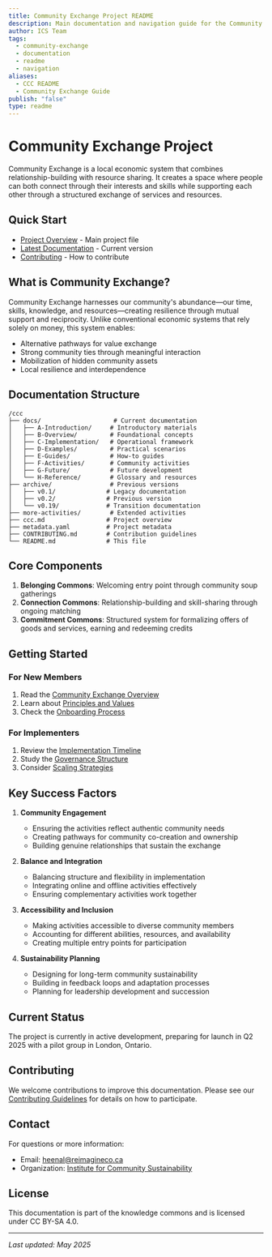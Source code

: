 ```yaml
---
title: Community Exchange Project README
description: Main documentation and navigation guide for the Community Exchange project
author: ICS Team
tags:
  - community-exchange
  - documentation
  - readme
  - navigation
aliases:
  - CCC README
  - Community Exchange Guide
publish: "false"
type: readme
---
```


# Community Exchange Project

Community Exchange is a local economic system that combines relationship-building with resource sharing. It creates a space where people can both connect through their interests and skills while supporting each other through a structured exchange of services and resources.

## Quick Start

- [Project Overview](ccc.md) - Main project file
- [Latest Documentation](docs/) - Current version
- [Contributing](CONTRIBUTING.md) - How to contribute

## What is Community Exchange?

Community Exchange harnesses our community's abundance—our time, skills, knowledge, and resources—creating resilience through mutual support and reciprocity. Unlike conventional economic systems that rely solely on money, this system enables:

- Alternative pathways for value exchange
- Strong community ties through meaningful interaction
- Mobilization of hidden community assets
- Local resilience and interdependence

## Documentation Structure

```
/ccc
├── docs/                    # Current documentation
│   ├── A-Introduction/     # Introductory materials
│   ├── B-Overview/         # Foundational concepts
│   ├── C-Implementation/   # Operational framework
│   ├── D-Examples/         # Practical scenarios
│   ├── E-Guides/           # How-to guides
│   ├── F-Activities/       # Community activities
│   ├── G-Future/           # Future development
│   └── H-Reference/        # Glossary and resources
├── archive/                # Previous versions
│   ├── v0.1/              # Legacy documentation
│   ├── v0.2/              # Previous version
│   └── v0.19/             # Transition documentation
├── more-activities/        # Extended activities
├── ccc.md                 # Project overview
├── metadata.yaml          # Project metadata
├── CONTRIBUTING.md        # Contribution guidelines
└── README.md              # This file
```

## Core Components

1. **Belonging Commons**: Welcoming entry point through community soup gatherings
2. **Connection Commons**: Relationship-building and skill-sharing through ongoing matching
3. **Commitment Commons**: Structured system for formalizing offers of goods and services, earning and redeeming credits

## Getting Started

### For New Members
1. Read the [Community Exchange Overview](docs/B-Overview/B.01-introduction.md)
2. Learn about [Principles and Values](docs/B-Overview/B.05-principles-and-values.md)
3. Check the [Onboarding Process](docs/C-Implementation/C.01-onboarding-process.md)

### For Implementers
1. Review the [Implementation Timeline](docs/C-Implementation/C.02-implementation-timeline.md)
2. Study the [Governance Structure](docs/C-Implementation/C.03-governance-structure.md)
3. Consider [Scaling Strategies](docs/G-Future/G.01-scaling-strategy.md)

## Key Success Factors

1. **Community Engagement**
   - Ensuring the activities reflect authentic community needs
   - Creating pathways for community co-creation and ownership
   - Building genuine relationships that sustain the exchange

2. **Balance and Integration**
   - Balancing structure and flexibility in implementation
   - Integrating online and offline activities effectively
   - Ensuring complementary activities work together

3. **Accessibility and Inclusion**
   - Making activities accessible to diverse community members
   - Accounting for different abilities, resources, and availability
   - Creating multiple entry points for participation

4. **Sustainability Planning**
   - Designing for long-term community sustainability
   - Building in feedback loops and adaptation processes
   - Planning for leadership development and succession

## Current Status

The project is currently in active development, preparing for launch in Q2 2025 with a pilot group in London, Ontario.

## Contributing

We welcome contributions to improve this documentation. Please see our [Contributing Guidelines](CONTRIBUTING.md) for details on how to participate.

## Contact

For questions or more information:
- Email: heenal@reimagineco.ca
- Organization: [Institute for Community Sustainability](https://communitysustainability.ca/)

## License

This documentation is part of the knowledge commons and is licensed under CC BY-SA 4.0.

---

*Last updated: May 2025*
